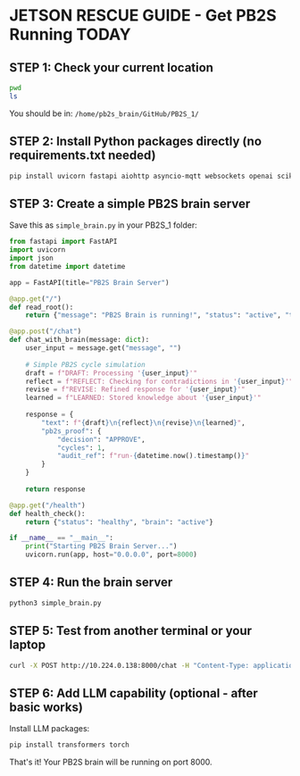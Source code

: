 # JETSON RESCUE GUIDE - Get PB2S Running TODAY

## STEP 1: Check your current location
```bash
pwd
ls
```
You should be in: `/home/pb2s_brain/GitHub/PB2S_1/`

## STEP 2: Install Python packages directly (no requirements.txt needed)
```bash
pip install uvicorn fastapi aiohttp asyncio-mqtt websockets openai scikit-learn opencv-python matplotlib pydantic python-multipart
```

## STEP 3: Create a simple PB2S brain server
Save this as `simple_brain.py` in your PB2S_1 folder:

```python
from fastapi import FastAPI
import uvicorn
import json
from datetime import datetime

app = FastAPI(title="PB2S Brain Server")

@app.get("/")
def read_root():
    return {"message": "PB2S Brain is running!", "status": "active", "time": datetime.now()}

@app.post("/chat")
def chat_with_brain(message: dict):
    user_input = message.get("message", "")
    
    # Simple PB2S cycle simulation
    draft = f"DRAFT: Processing '{user_input}'"
    reflect = f"REFLECT: Checking for contradictions in '{user_input}'"
    revise = f"REVISE: Refined response for '{user_input}'"
    learned = f"LEARNED: Stored knowledge about '{user_input}'"
    
    response = {
        "text": f"{draft}\n{reflect}\n{revise}\n{learned}",
        "pb2s_proof": {
            "decision": "APPROVE",
            "cycles": 1,
            "audit_ref": f"run-{datetime.now().timestamp()}"
        }
    }
    
    return response

@app.get("/health")
def health_check():
    return {"status": "healthy", "brain": "active"}

if __name__ == "__main__":
    print("Starting PB2S Brain Server...")
    uvicorn.run(app, host="0.0.0.0", port=8000)
```

## STEP 4: Run the brain server
```bash
python3 simple_brain.py
```

## STEP 5: Test from another terminal or your laptop
```bash
curl -X POST http://10.224.0.138:8000/chat -H "Content-Type: application/json" -d '{"message": "Hello PB2S brain!"}'
```

## STEP 6: Add LLM capability (optional - after basic works)
Install LLM packages:
```bash
pip install transformers torch
```

That's it! Your PB2S brain will be running on port 8000.